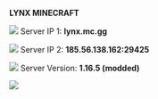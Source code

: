 **LYNX MINECRAFT**

![](https://cdn.discordapp.com/emojis/995680773728370768.webp?size=44&quality=lossless) Server IP 1: **lynx.mc.gg**

![](https://cdn.discordapp.com/emojis/995680773728370768.webp?size=44&quality=lossless) Server IP 2: **185.56.138.162:29425**

![](https://cdn.discordapp.com/emojis/995680773728370768.webp?size=44&quality=lossless) Server Version: **1.16.5 (modded)**


![]([https://cdn.discordapp.com/attachments/899782127414030356/899799454830436392/242546225_240150434794697_2911623857439945128_n.jpg](https://cdn.discordapp.com/emojis/995680773728370768.webp?size=44&quality=lossless))
